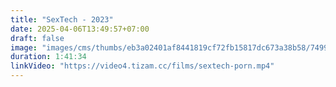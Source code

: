 ```yaml
---
title: "SexTech - 2023"
date: 2025-04-06T13:49:57+07:00
draft: false
image: "images/cms/thumbs/eb3a02401af8441819cf72fb15817dc673a38b58/74996_tehnika_seksa_240_335_0_70.jpg"
duration: 1:41:34
linkVideo: "https://video4.tizam.cc/films/sextech-porn.mp4"
---
```

